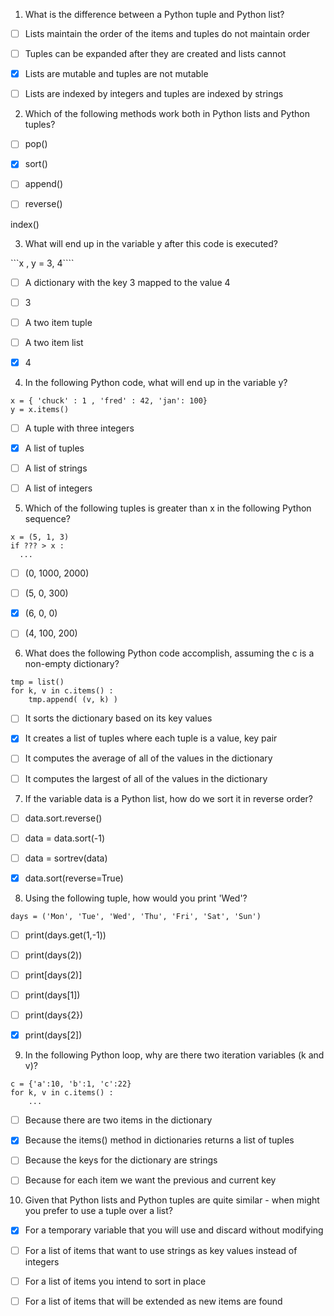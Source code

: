 1. What is the difference between a Python tuple and Python list?


- [ ] Lists maintain the order of the items and tuples do not maintain order


- [ ] Tuples can be expanded after they are created and lists cannot


- [x] Lists are mutable and tuples are not mutable


- [ ] Lists are indexed by integers and tuples are indexed by strings


2. Which of the following methods work both in Python lists and Python tuples?


- [ ] pop()


- [x] sort()


- [ ] append()


- [ ] reverse()


index()

3. What will end up in the variable y after this code is executed?

```x , y = 3, 4````

- [ ] A dictionary with the key 3 mapped to the value 4

- [ ] 3

- [ ] A two item tuple

- [ ] A two item list

- [x] 4

4. In the following Python code, what will end up in the variable y?

```
x = { 'chuck' : 1 , 'fred' : 42, 'jan': 100}
y = x.items()
```


- [ ] A tuple with three integers


- [x] A list of tuples


- [ ] A list of strings


- [ ] A list of integers

5. Which of the following tuples is greater than x in the following Python sequence?

```
x = (5, 1, 3)
if ??? > x :
  ...
```

- [ ] (0, 1000, 2000) 


- [ ] (5, 0, 300)


- [x] (6, 0, 0) 


- [ ] (4, 100, 200)

6. What does the following Python code accomplish, assuming the c is a non-empty dictionary?

```
tmp = list()
for k, v in c.items() :
    tmp.append( (v, k) )
```


- [ ] It sorts the dictionary based on its key values


- [x] It creates a list of tuples where each tuple is a value, key pair


- [ ] It computes the average of all of the values in the dictionary


- [ ] It computes the largest of all of the values in the dictionary

7. If the variable data is a Python list, how do we sort it in reverse order?


- [ ] data.sort.reverse()


- [ ] data = data.sort(-1)


- [ ] data = sortrev(data)


- [x] data.sort(reverse=True)

8. Using the following tuple, how would you print 'Wed'?

```
days = ('Mon', 'Tue', 'Wed', 'Thu', 'Fri', 'Sat', 'Sun')
```

- [ ] print(days.get(1,-1))


- [ ] print(days(2))


- [ ] print[days(2)]


- [ ] print(days[1])


- [ ] print(days{2})


- [x] print(days[2])

9. In the following Python loop, why are there two iteration variables (k and v)?

```
c = {'a':10, 'b':1, 'c':22}
for k, v in c.items() :
    ...
```

- [ ] Because there are two items in the dictionary


- [x] Because the items() method in dictionaries returns a list of tuples


- [ ] Because the keys for the dictionary are strings


- [ ] Because for each item we want the previous and current key

10. Given that Python lists and Python tuples are quite similar - when might you prefer to use a tuple over a list?


- [x] For a temporary variable that you will use and discard without modifying


- [ ] For a list of items that want to use strings as key values instead of integers


- [ ] For a list of items you intend to sort in place


- [ ] For a list of items that will be extended as new items are found

